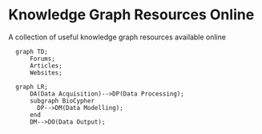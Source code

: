 # Knowledge Graph Resources Online
A collection of useful knowledge graph resources available online
```mermaid
  graph TD; 
      Forums;
      Articles;
      Websites;
```

```mermaid
  graph LR; 
      DA(Data Acquisition)-->DP(Data Processing);
      subgraph BioCypher
        DP-->DM(Data Modelling);
      end
      DM-->DO(Data Output);
```

